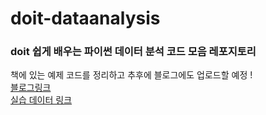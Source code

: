# doit-dataanalysis
### doit 쉽게 배우는 파이썬 데이터 분석 코드 모음 레포지토리    
책에 있는 예제 코드를 정리하고 추후에 블로그에도 업로드할 예정 !    
[블로그링크](https://gustjr7879.github.io/hyunskki/)     
[실습 데이터 링크](https://bit.ly/doit_python)

